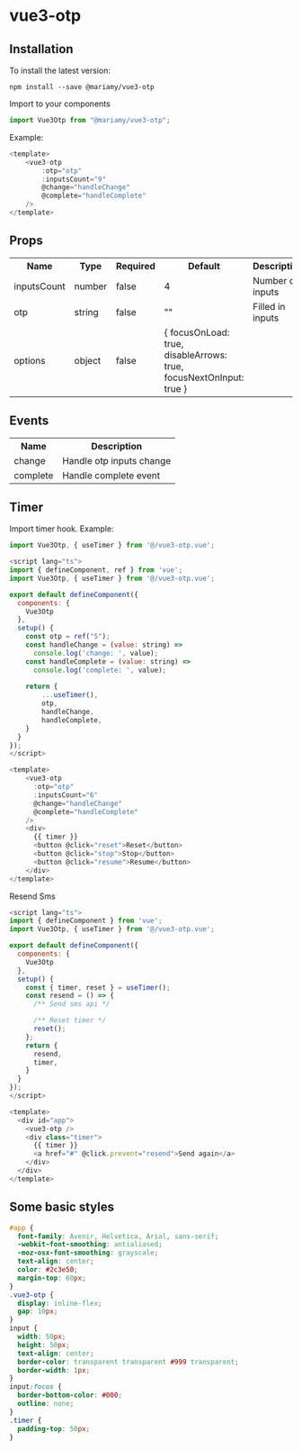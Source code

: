# vue3-otp

## Installation
To install the latest version:
```
npm install --save @mariamy/vue3-otp
```

Import to your components
```javascript
import Vue3Otp from "@mariamy/vue3-otp";
```

Example:
```javascript
<template>
    <vue3-otp
        :otp="otp"
        :inputsCount="9"
        @change="handleChange"
        @complete="handleComplete"
    />
</template>
```

## Props
<table>
  <tr>
    <th>Name<br></th>
    <th>Type</th>
    <th>Required</th>
    <th>Default</th>
    <th>Description</th>
  </tr>
  <tr>
    <td>inputsCount</td>
    <td>number</td>
    <td>false</td>
    <td>4</td>
    <td>Number of inputs</td>
  </tr>
  <tr>
    <td>otp</td>
    <td>string</td>
    <td>false</td>
    <td>""</td>
    <td>Filled in inputs</td>
  </tr>
  <tr>
    <td>options</td>
    <td>object</td>
    <td>false</td>
    <td>
        {   
            focusOnLoad: true,
            disableArrows: true,
            focusNextOnInput: true 
        }
    </td>
    <td></td>
  </tr>
</table>

## Events
<table>
  <tr>
    <th>Name<br></th>
    <th>Description</th>
  </tr>
  <tr>
     <td>change</td>
     <td>Handle otp inputs change</td>
    </tr>
  <tr>
    <td>complete</td>
    <td>Handle complete event</td>
  </tr>
</table>

## Timer
Import timer hook.
Example:

```javascript
import Vue3Otp, { useTimer } from '@/vue3-otp.vue';

<script lang="ts">
import { defineComponent, ref } from 'vue';
import Vue3Otp, { useTimer } from '@/vue3-otp.vue';

export default defineComponent({
  components: {
    Vue3Otp
  },
  setup() {
    const otp = ref("5");
    const handleChange = (value: string) =>
      console.log('change: ', value);
    const handleComplete = (value: string) =>
      console.log('complete: ', value);
      
    return {
        ...useTimer(),
        otp,
        handleChange,
        handleComplete,
    }
  }
});
</script>

<template>
    <vue3-otp
      :otp="otp"
      :inputsCount="6"
      @change="handleChange"
      @complete="handleComplete"
    />
    <div>
      {{ timer }}
      <button @click="reset">Reset</button>
      <button @click="stop">Stop</button>
      <button @click="resume">Resume</button>
    </div>
</template>
```

Resend Sms
```javascript
<script lang="ts">
import { defineComponent } from 'vue';
import Vue3Otp, { useTimer } from '@/vue3-otp.vue';

export default defineComponent({
  components: {
    Vue3Otp
  },
  setup() {
    const { timer, reset } = useTimer();
    const resend = () => {
      /** Send sms api */

      /** Reset timer */
      reset();
    };
    return {
      resend,
      timer,
    }
  }
});
</script>

<template>
  <div id="app">
    <vue3-otp />
    <div class="timer">
      {{ timer }}
      <a href="#" @click.prevent="resend">Send again</a>
    </div>
  </div>
</template>
```

## Some basic styles
```css
#app {
  font-family: Avenir, Helvetica, Arial, sans-serif;
  -webkit-font-smoothing: antialiased;
  -moz-osx-font-smoothing: grayscale;
  text-align: center;
  color: #2c3e50;
  margin-top: 60px;
}
.vue3-otp {
  display: inline-flex;
  gap: 10px;
}
input {
  width: 50px;
  height: 50px;
  text-align: center;
  border-color: transparent transparent #999 transparent;
  border-width: 1px;
}
input:focus {
  border-bottom-color: #000;
  outline: none;
}
.timer {
  padding-top: 50px;
}
```

